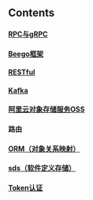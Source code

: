 ## Contents

#### [RPC与gRPC](https://github.com/SherDick/KnowledgePoint/blob/master/gRPC.md)
#### [Beego框架](https://github.com/SherDick/KnowledgePoint/blob/master/beego.md)
#### [RESTful](https://github.com/SherDick/KnowledgePoint/blob/master/RESTful.md)
#### [Kafka](https://github.com/SherDick/KnowledgePoint/blob/master/ApacheKafka.md)

#### [阿里云对象存储服务OSS](https://github.com/SherDick/KnowledgePoint/blob/master/OSS.md)
#### 路由
#### [ORM（对象关系映射）](https://github.com/SherDick/KnowledgePoint/blob/master/ORM.md)
#### [sds（软件定义存储）](https://github.com/SherDick/KnowledgePoint/blob/master/sds.md)
#### [Token认证](https://github.com/SherDick/KnowledgePoint/blob/master/Token.md)
